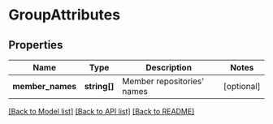 # GroupAttributes

## Properties
Name | Type | Description | Notes
------------ | ------------- | ------------- | -------------
**member_names** | **string[]** | Member repositories&#39; names | [optional] 

[[Back to Model list]](../README.md#documentation-for-models) [[Back to API list]](../README.md#documentation-for-api-endpoints) [[Back to README]](../README.md)


